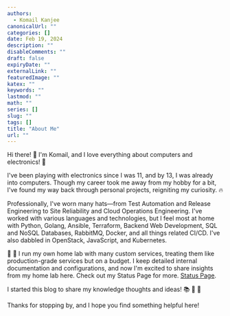 ```yaml
---
authors:
  - Komail Kanjee
canonicalUrl: ""
categories: []
date: Feb 19, 2024
description: ""
disableComments: ""
draft: false
expiryDate: ""
externalLink: ""
featuredImage: ""
katex: ""
keywords: ""
lastmod: ""
math: ""
series: []
slug: ""
tags: []
title: "About Me"
url: ""
---
```


Hi there! :wave: I'm Komail, and I love everything about computers and electronics! :star2:

I've been playing with electronics since I was 11, and by 13, I was already into computers. Though my career took me away from my hobby for a bit, I've found my way back through personal projects, reigniting my curiosity. :fire:

Professionally, I've worn many hats—from Test Automation and Release Engineering to Site Reliability and Cloud Operations Engineering. I've worked with various languages and technologies, but I feel most at home with Python, Golang, Ansible, Terraform, Backend Web Development, SQL and NoSQL Databases, RabbitMQ, Docker, and all things related CI/CD. I've also dabbled in OpenStack, JavaScript, and Kubernetes.

:goggles: :lab_coat: I run my own home lab with many custom services, treating them like production-grade services but on a budget. I keep detailed internal documentation and configurations, and now I'm excited to share insights from my home lab here. Check out my Status Page for more. [Status Page](https://status.digimach.com).

I started this blog to share my knowledge thoughts and ideas! :books: :brain: :compass:

Thanks for stopping by, and I hope you find something helpful here!
